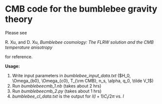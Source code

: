 # CMB code for the bumblebee gravity theory

Please see

R. Xu, and D. Xu, _Bumblebee cosmology: The FLRW solution and the CMB temperature anisotropy_

for reference.

**Usage:**
1. Write input parameters in _bumblebee_input_data.txt_ ($H_0, \Omega_{b0}, \Omega_{c0}, T_{\rm CMB}, n_s, \alpha, q_0, \tilde V_1$)
2. Run _bumblebeecmb_1.nb_ (takes about 2 hrs)
3. Run _bumblebeecmb_2.py_ (takes about 1 hrs)
4. _bumblebee_cl_data.txt_ is the output for $l(l+1)C_l/2\pi$ vs. $l$









